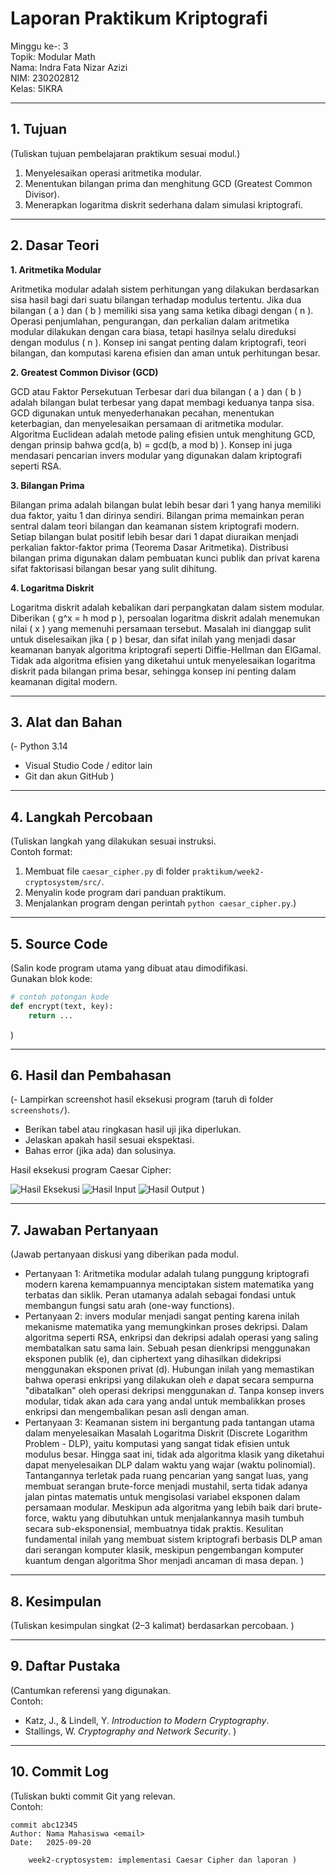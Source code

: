 # Laporan Praktikum Kriptografi
Minggu ke-: 3  
Topik: Modular Math  
Nama: Indra Fata Nizar Azizi  
NIM: 230202812  
Kelas: 5IKRA  

---

## 1. Tujuan
(Tuliskan tujuan pembelajaran praktikum sesuai modul.)
1. Menyelesaikan operasi aritmetika modular.  
2. Menentukan bilangan prima dan menghitung GCD (Greatest Common Divisor).  
3. Menerapkan logaritma diskrit sederhana dalam simulasi kriptografi. 
---

## 2. Dasar Teori
  
**1. Aritmetika Modular**

Aritmetika modular adalah sistem perhitungan yang dilakukan berdasarkan sisa hasil bagi dari suatu bilangan terhadap modulus tertentu. Jika dua bilangan ( a ) dan ( b ) memiliki sisa yang sama ketika dibagi dengan ( n ). Operasi penjumlahan, pengurangan, dan perkalian dalam aritmetika modular dilakukan dengan cara biasa, tetapi hasilnya selalu direduksi dengan modulus ( n ). Konsep ini sangat penting dalam kriptografi, teori bilangan, dan komputasi karena efisien dan aman untuk perhitungan besar.

**2. Greatest Common Divisor (GCD)**

GCD atau Faktor Persekutuan Terbesar dari dua bilangan ( a ) dan ( b ) adalah bilangan bulat terbesar yang dapat membagi keduanya tanpa sisa. GCD digunakan untuk menyederhanakan pecahan, menentukan keterbagian, dan menyelesaikan persamaan di aritmetika modular. Algoritma Euclidean adalah metode paling efisien untuk menghitung GCD, dengan prinsip bahwa gcd(a, b) = gcd(b, a mod b) ). Konsep ini juga mendasari pencarian invers modular yang digunakan dalam kriptografi seperti RSA.

**3. Bilangan Prima**

Bilangan prima adalah bilangan bulat lebih besar dari 1 yang hanya memiliki dua faktor, yaitu 1 dan dirinya sendiri. Bilangan prima memainkan peran sentral dalam teori bilangan dan keamanan sistem kriptografi modern. Setiap bilangan bulat positif lebih besar dari 1 dapat diuraikan menjadi perkalian faktor-faktor prima (Teorema Dasar Aritmetika). Distribusi bilangan prima digunakan dalam pembuatan kunci publik dan privat karena sifat faktorisasi bilangan besar yang sulit dihitung.

**4. Logaritma Diskrit**

Logaritma diskrit adalah kebalikan dari perpangkatan dalam sistem modular. Diberikan ( g^x = h mod p ), persoalan logaritma diskrit adalah menemukan nilai ( x ) yang memenuhi persamaan tersebut. Masalah ini dianggap sulit untuk diselesaikan jika ( p ) besar, dan sifat inilah yang menjadi dasar keamanan banyak algoritma kriptografi seperti Diffie-Hellman dan ElGamal. Tidak ada algoritma efisien yang diketahui untuk menyelesaikan logaritma diskrit pada bilangan prima besar, sehingga konsep ini penting dalam keamanan digital modern.

---

## 3. Alat dan Bahan
(- Python 3.14  
- Visual Studio Code / editor lain  
- Git dan akun GitHub )

---

## 4. Langkah Percobaan
(Tuliskan langkah yang dilakukan sesuai instruksi.  
Contoh format:
1. Membuat file `caesar_cipher.py` di folder `praktikum/week2-cryptosystem/src/`.
2. Menyalin kode program dari panduan praktikum.
3. Menjalankan program dengan perintah `python caesar_cipher.py`.)

---

## 5. Source Code
(Salin kode program utama yang dibuat atau dimodifikasi.  
Gunakan blok kode:

```python
# contoh potongan kode
def encrypt(text, key):
    return ...
```
)

---

## 6. Hasil dan Pembahasan
(- Lampirkan screenshot hasil eksekusi program (taruh di folder `screenshots/`).  
- Berikan tabel atau ringkasan hasil uji jika diperlukan.  
- Jelaskan apakah hasil sesuai ekspektasi.  
- Bahas error (jika ada) dan solusinya. 

Hasil eksekusi program Caesar Cipher:

![Hasil Eksekusi](screenshots/output.png)
![Hasil Input](screenshots/input.png)
![Hasil Output](screenshots/output.png)
)

---

## 7. Jawaban Pertanyaan
(Jawab pertanyaan diskusi yang diberikan pada modul.  
- Pertanyaan 1: Aritmetika modular adalah tulang punggung kriptografi modern karena kemampuannya menciptakan sistem matematika yang terbatas dan siklik. Peran utamanya adalah sebagai fondasi untuk membangun fungsi satu arah (one-way functions).  
- Pertanyaan 2: invers modular menjadi sangat penting karena inilah mekanisme matematika yang memungkinkan proses dekripsi. Dalam algoritma seperti RSA, enkripsi dan dekripsi adalah operasi yang saling membatalkan satu sama lain. Sebuah pesan dienkripsi menggunakan eksponen publik (e), dan ciphertext yang dihasilkan didekripsi menggunakan eksponen privat (d). Hubungan inilah yang memastikan bahwa operasi enkripsi yang dilakukan oleh $e$ dapat secara sempurna "dibatalkan" oleh operasi dekripsi menggunakan $d$. Tanpa konsep invers modular, tidak akan ada cara yang andal untuk membalikkan proses enkripsi dan mengembalikan pesan asli dengan aman.
- Pertanyaan 3: Keamanan sistem ini bergantung pada tantangan utama dalam menyelesaikan Masalah Logaritma Diskrit (Discrete Logarithm Problem - DLP), yaitu komputasi yang sangat tidak efisien untuk modulus besar. Hingga saat ini, tidak ada algoritma klasik yang diketahui dapat menyelesaikan DLP dalam waktu yang wajar (waktu polinomial). Tantangannya terletak pada ruang pencarian yang sangat luas, yang membuat serangan brute-force menjadi mustahil, serta tidak adanya jalan pintas matematis untuk mengisolasi variabel eksponen dalam persamaan modular. Meskipun ada algoritma yang lebih baik dari brute-force, waktu yang dibutuhkan untuk menjalankannya masih tumbuh secara sub-eksponensial, membuatnya tidak praktis. Kesulitan fundamental inilah yang membuat sistem kriptografi berbasis DLP aman dari serangan komputer klasik, meskipun pengembangan komputer kuantum dengan algoritma Shor menjadi ancaman di masa depan.
)
---

## 8. Kesimpulan
(Tuliskan kesimpulan singkat (2–3 kalimat) berdasarkan percobaan.  )

---

## 9. Daftar Pustaka
(Cantumkan referensi yang digunakan.  
Contoh:  
- Katz, J., & Lindell, Y. *Introduction to Modern Cryptography*.  
- Stallings, W. *Cryptography and Network Security*.  )

---

## 10. Commit Log
(Tuliskan bukti commit Git yang relevan.  
Contoh:
```
commit abc12345
Author: Nama Mahasiswa <email>
Date:   2025-09-20

    week2-cryptosystem: implementasi Caesar Cipher dan laporan )
```
